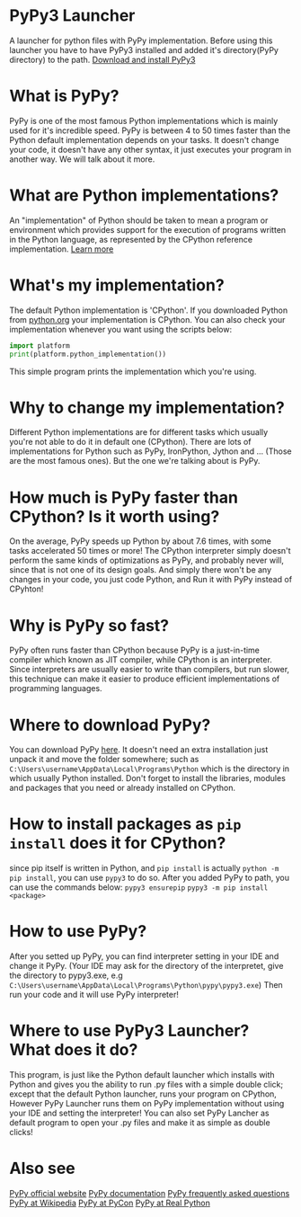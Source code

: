 # PyPy3 Launcher
 A launcher for python files with PyPy implementation.
 Before using this launcher you have to have PyPy3 installed and added it's directory(PyPy directory) to the path.
 [Download and install PyPy3](https://www.pypy.org/download.html)
# What is PyPy?
 PyPy is one of the most famous Python implementations which is mainly used for it's incredible speed.
 PyPy is between 4 to 50 times faster than the Python default implementation depends on your tasks.
 It doesn't change your code, it doesn't have any other syntax, it just executes your program in another way.
 We will talk about it more.
# What are Python implementations?
 An "implementation" of Python should be taken to mean a program or environment which provides support for the execution of programs written in the Python language,
 as represented by the CPython reference implementation.
 [Learn more](https://wiki.python.org/moin/PythonImplementations)
# What's my implementation?
 The default Python implementation is 'CPython'. If you downloaded Python from [python.org](https://python.org) your implementation is CPython.
 You can also check your implementation whenever you want using the scripts below:
 ```py
 import platform
 print(platform.python_implementation())
 ```
 This simple program prints the implementation which you're using.
# Why to change my implementation?
 Different Python implementations are for different tasks which usually you're not able to do it in default one (CPython).
 There are lots of implementations for Python such as PyPy, IronPython, Jython and ... (Those are the most famous ones).
 But the one we're talking about is PyPy.
# How much is PyPy faster than CPython? Is it worth using?
 On the average, PyPy speeds up Python by about 7.6 times, with some tasks accelerated 50 times or more!
 The CPython interpreter simply doesn't perform the same kinds of optimizations as PyPy, and probably never will, since that is not one of its design goals.
 And simply there won't be any changes in your code, you just code Python, and Run it with PyPy instead of CPyhton!
# Why is PyPy so fast?
 PyPy often runs faster than CPython because PyPy is a just-in-time compiler which known as JIT compiler, while CPython is an interpreter.
 Since interpreters are usually easier to write than compilers, but run slower, this technique can make it easier to produce efficient implementations of programming languages.
# Where to download PyPy?
 You can download PyPy [here](https://www.pypy.org/download.html). It doesn't need an extra installation just unpack it and move the folder somewhere;
 such as ```C:\Users\username\AppData\Local\Programs\Python``` which is the directory in which usually Python installed.
 Don't forget to install the libraries, modules and packages that you need or already installed on CPython.
# How to install packages as ```pip install``` does it for CPython?
 since pip itself is written in Python, and ```pip install``` is actually ```python -m pip install```, you can use
 ```pypy3``` to do so. After you added PyPy to path, you can use the commands below:
 ```pypy3 ensurepip```
 ```pypy3 -m pip install <package>```
# How to use PyPy?
 After you setted up PyPy, you can find interpreter setting in your IDE and change it PyPy. (Your IDE may ask for the directory of the interpretet, give the directory to
 pypy3.exe, e.g ```C:\Users\username\AppData\Local\Programs\Python\pypy\pypy3.exe```)
 Then run your code and it will use PyPy interpreter!
# Where to use PyPy3 Launcher? What does it do?
 This program, is just like the Python default launcher which installs with Python and gives you the ability to run .py files with a simple double click;
 except that the default Python launcher, runs your program on CPython, However PyPy Launcher runs them on PyPy implementation without using your IDE and setting the interpreter!
 You can also set PyPy Lancher as default program to open your .py files and make it as simple as double clicks!
# Also see
 [PyPy official website](https://www.pypy.org)
 [PyPy documentation](https://doc.pypy.org/en/latest)
 [PyPy frequently asked questions](https://doc.pypy.org/en/latest/faq.html)
 [PyPy at Wikipedia](https://en.wikipedia.org/wiki/PyPy)
 [PyPy at PyCon](https://www.youtube.com/watch?v=1n9KMqssn54)
 [PyPy at Real Python](https://www.youtube.com/watch?v=Ri8sU5DphEE)
